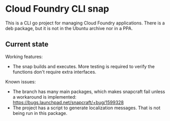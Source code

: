 # Cloud Foundry CLI snap

This is a CLI go project for managing Cloud Foundry applications.
There is a deb package, but it is not in the Ubuntu archive nor in a PPA.

## Current state

Working features:
 - The snap builds and executes. More testing is required to verify the functions don't
   require extra interfaces.

Known issues:
 - The branch has many main packages, which makes snapcraft fail unless a workaround is implemented:
   https://bugs.launchpad.net/snapcraft/+bug/1599328
 - The project has a script to generate localization messages. That is not being run in this package.
